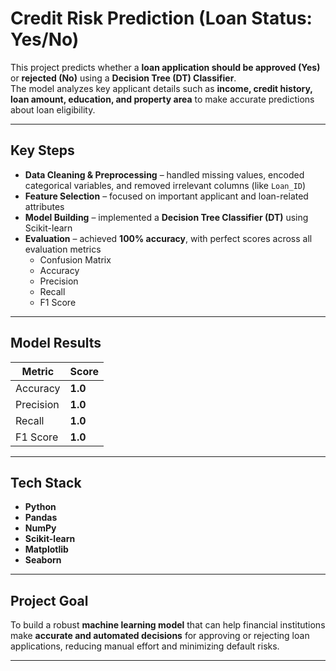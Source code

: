 # Credit Risk Prediction (Loan Status: Yes/No)

This project predicts whether a **loan application should be approved (Yes)** or **rejected (No)** using a **Decision Tree (DT) Classifier**.  
The model analyzes key applicant details such as **income, credit history, loan amount, education, and property area** to make accurate predictions about loan eligibility.

---

## Key Steps

- **Data Cleaning & Preprocessing** – handled missing values, encoded categorical variables, and removed irrelevant columns (like `Loan_ID`)  
- **Feature Selection** – focused on important applicant and loan-related attributes  
- **Model Building** – implemented a **Decision Tree Classifier (DT)** using Scikit-learn  
- **Evaluation** – achieved **100% accuracy**, with perfect scores across all evaluation metrics  
  - Confusion Matrix  
  - Accuracy  
  - Precision  
  - Recall  
  - F1 Score  

---

## Model Results

| Metric | Score |
|--------|--------|
| Accuracy | **1.0** |
| Precision | **1.0** |
| Recall | **1.0** |
| F1 Score | **1.0** |

---

## Tech Stack

- **Python**
- **Pandas**
- **NumPy**
- **Scikit-learn**
- **Matplotlib**
- **Seaborn**

---

## Project Goal

To build a robust **machine learning model** that can help financial institutions make **accurate and automated decisions** for approving or rejecting loan applications, reducing manual effort and minimizing default risks.

---
